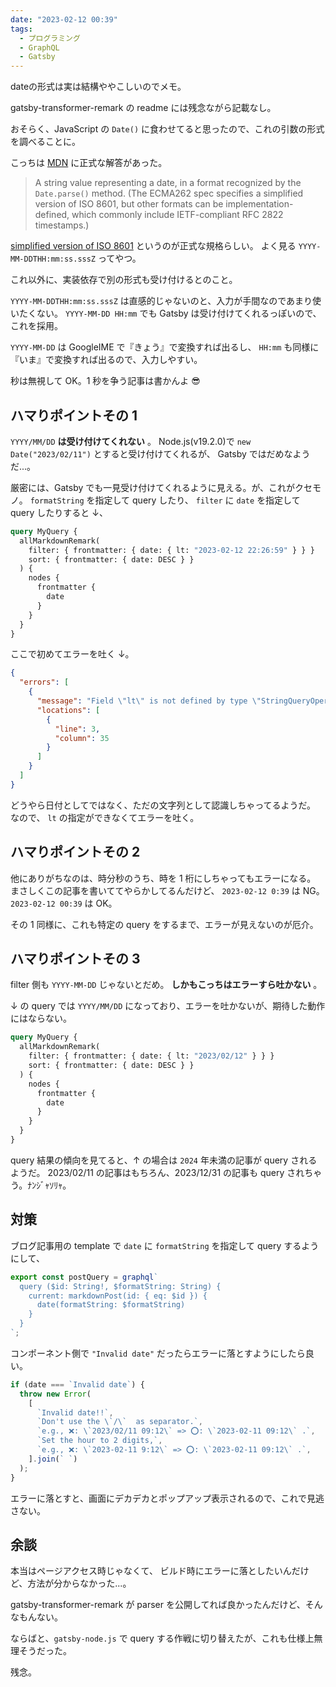 ```yaml
---
date: "2023-02-12 00:39"
tags:
  - プログラミング
  - GraphQL
  - Gatsby
---
```


dateの形式は実は結構ややこしいのでメモ。

<!-- more -->

gatsby-transformer-remark の readme には残念ながら記載なし。

おそらく、JavaScript の `Date()` に食わせてると思ったので、これの引数の形式を調べることに。

こっちは
[MDN](https://developer.mozilla.org/en-US/docs/Web/JavaScript/Reference/Global_Objects/Date/Date#date_string)
に正式な解答があった。

> A string value representing a date, in a format recognized by the `Date.parse()` method. (The ECMA262 spec specifies a simplified version of ISO 8601, but other formats can be implementation-defined, which commonly include IETF-compliant RFC 2822 timestamps.)

[simplified version of ISO 8601](https://tc39.es/ecma262/#sec-date-time-string-format)
というのが正式な規格らしい。
よく見る `YYYY-MM-DDTHH:mm:ss.sssZ` ってやつ。

これ以外に、実装依存で別の形式も受け付けるとのこと。

`YYYY-MM-DDTHH:mm:ss.sssZ` は直感的じゃないのと、入力が手間なのであまり使いたくない。
`YYYY-MM-DD HH:mm` でも Gatsby は受け付けてくれるっぽいので、これを採用。

`YYYY-MM-DD` は GoogleIME で『きょう』で変換すれば出るし、
`HH:mm` も同様に『いま』で変換すれば出るので、入力しやすい。

秒は無視して OK。1 秒を争う記事は書かんよ 😎

## ハマりポイントその 1

`YYYY/MM/DD` **は受け付けてくれない** 。
Node.js(v19.2.0)で `new Date("2023/02/11")` とすると受け付けてくれるが、
Gatsby ではだめなようだ...。

厳密には、Gatsby でも一見受け付けてくれるように見える。が、これがクセモノ。
`formatString` を指定して query したり、
`filter` に `date` を指定して query したりすると ↓、

```graphql
query MyQuery {
  allMarkdownRemark(
    filter: { frontmatter: { date: { lt: "2023-02-12 22:26:59" } } }
    sort: { frontmatter: { date: DESC } }
  ) {
    nodes {
      frontmatter {
        date
      }
    }
  }
}
```

ここで初めてエラーを吐く ↓。

```json
{
  "errors": [
    {
      "message": "Field \"lt\" is not defined by type \"StringQueryOperatorInput\".",
      "locations": [
        {
          "line": 3,
          "column": 35
        }
      ]
    }
  ]
}
```

どうやら日付としてではなく、ただの文字列として認識しちゃってるようだ。
なので、 `lt` の指定ができなくてエラーを吐く。

## ハマりポイントその 2

他にありがちなのは、時分秒のうち、時を 1 桁にしちゃってもエラーになる。
まさしくこの記事を書いててやらかしてるんだけど、
`2023-02-12 0:39` は NG。
`2023-02-12 00:39` は OK。

その 1 同様に、これも特定の query をするまで、エラーが見えないのが厄介。

## ハマりポイントその 3

filter 側も `YYYY-MM-DD` じゃないとだめ。
**しかもこっちはエラーすら吐かない** 。

↓ の query では `YYYY/MM/DD` になっており、エラーを吐かないが、期待した動作にはならない。

```graphql
query MyQuery {
  allMarkdownRemark(
    filter: { frontmatter: { date: { lt: "2023/02/12" } } }
    sort: { frontmatter: { date: DESC } }
  ) {
    nodes {
      frontmatter {
        date
      }
    }
  }
}
```

query 結果の傾向を見てると、↑ の場合は `2024` 年未満の記事が query されるようだ。
2023/02/11 の記事はもちろん、2023/12/31 の記事も query されちゃう。ﾅﾝｼﾞｬｿﾘｬ。

## 対策

ブログ記事用の template で `date` に `formatString` を指定して query するようにして、

```jsx
export const postQuery = graphql`
  query ($id: String!, $formatString: String) {
    current: markdownPost(id: { eq: $id }) {
      date(formatString: $formatString)
    }
  }
`;
```

コンポーネント側で `"Invalid date"` だったらエラーに落とすようにしたら良い。

```jsx
if (date === `Invalid date`) {
  throw new Error(
    [
      `Invalid date!!`,
      `Don't use the \`/\`  as separator.`,
      `e.g., ❌: \`2023/02/11 09:12\` => ⭕: \`2023-02-11 09:12\` .`,
      `Set the hour to 2 digits,`,
      `e.g., ❌: \`2023-02-11 9:12\` => ⭕: \`2023-02-11 09:12\` .`,
    ].join(` `)
  );
}
```

エラーに落とすと、画面にデカデカとポップアップ表示されるので、これで見逃さない。

## 余談

本当はページアクセス時じゃなくて、
ビルド時にエラーに落としたいんだけど、方法が分からなかった...。

gatsby-transformer-remark が parser を公開してれば良かったんだけど、そんなもんない。

ならばと、`gatsby-node.js` で query する作戦に切り替えたが、これも仕様上無理そうだった。

残念。
